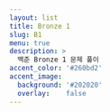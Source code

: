 ```yaml
---
layout: list
title: Bronze 1
slug: B1
menu: true
description: >
  백준 Bronze 1 문제 풀이
accent_color: '#260bd2'
accent_image:
  background: '#202020'
  overlay:    false
---
```



